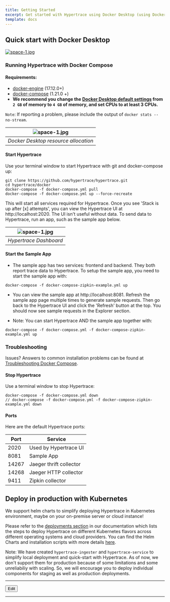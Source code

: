 ```yaml
---
title: Getting Started
excerpt: Get started with Hypertrace using Docker Desktop (using Docker Compose or Docker with Kubernetes)
template: docs
---
```

## Quick start with Docker Desktop

[![space-1.jpg](http://img.youtube.com/vi/85jfOMqlf-w/0.jpg)](http://www.youtube.com/watch?v=85jfOMqlf-w "How to install Hypertrace on Docker Desktop")

### Running Hypertrace with Docker Compose

#### Requirements:
- [docker-engine](https://docs.docker.com/engine/install/) (17.12.0+)
- [docker-compose](https://docs.docker.com/compose/install/) (1.21.0 +)
- **We recommend you change the [Docker Desktop default settings](https://hypertrace-docs.s3.amazonaws.com/docker-desktop.png) from `2 GB` of memory to `4 GB` of memory, and set CPUs to at least 3 CPUs.** 

`Note`: If reporting a problem, please include the output of `docker stats --no-stream`.

| ![space-1.jpg](https://hypertrace-docs.s3.amazonaws.com/docker-desktop.png) | 
|:--:| 
| *Docker Desktop resource allocation* |

#### Start Hypertrace

Use your terminal window to start Hypertrace with git and docker-compose up:

```
git clone https://github.com/hypertrace/hypertrace.git
cd hypertrace/docker
docker-compose -f docker-compose.yml pull
docker-compose -f docker-compose.yml up --force-recreate
```

This will start all services required for Hypertrace. Once you see 'Stack is up after [x] attempts', you can view the Hypertrace UI at http://localhost:2020. The UI isn't useful without data. To send data to Hypertrace, run an app, such as the sample app below. 

| ![space-1.jpg](https://s3.amazonaws.com/hypertrace-docs/dashboard-3.png) | 
|:--:| 
| *Hypertrace Dashboard* |

#### Start the Sample App

- The sample app has two services: frontend and backend. They both report trace data to Hypertrace. To setup the sample app, you need to start the sample app with:
```
docker-compose -f docker-compose-zipkin-example.yml up
```
- You can view the sample app at http://localhost:8081. Refresh the sample app page multiple times to generate sample requests. Then go back to the Hypertrace UI and click the 'Refresh' button at the top. You should now see sample requests in the Explorer section. 

- Note: You can start Hypertrace AND the sample app together with: 
```
docker-compose -f docker-compose.yml -f docker-compose-zipkin-example.yml up
```


### Troubleshooting

Issues? Answers to common installation problems can be found at [Troubleshooting Docker Compose](https://docs.hypertrace.org/troubleshooting/docker-compose/).

#### Stop Hypertrace

Use a terminal window to stop Hypertrace:

```
docker-compose -f docker-compose.yml down
// docker-compose -f docker-compose.yml -f docker-compose-zipkin-example.yml down
```

#### Ports

Here are the default Hypertrace ports:

| Port  | Service                 |
|-------|-------------------------|
| 2020  | Used by Hypertrace UI   |
| 8081  | Sample App   |
| 14267 | Jaeger thrift collector |
| 14268 | Jaeger HTTP collector   |
| 9411  | Zipkin collector        |


## Deploy in production with Kubernetes

We support helm charts to simplify deploying Hypertrace in Kubernetes environment, maybe on your on-premise server or cloud instance! 

Please refer to the [deployments section](https://docs.hypertrace.org/deployments/) in our documentation which lists the steps to deploy Hypertrace on different Kubernetes flavors across different operating systems and cloud providers. You can find the Helm Charts and installation scripts with more details [here](https://github.com/hypertrace/hypertrace/tree/main/kubernetes).

Note: We have created `hypertrace-ingester` and `hypertrace-service` to simplify local deployment and quick-start with Hypertrace. As of now, we don't support them for production because of some limitations and some unreliabiliy with scaling. So, we will encourage you to deploy individual components for staging as well as production deployments. 

***

<a href="https://github.com/hypertrace/hypertrace-docs-website/tree/master/src/pages/getting-started/index.md">
<button type="button">Edit</button></a>


***
